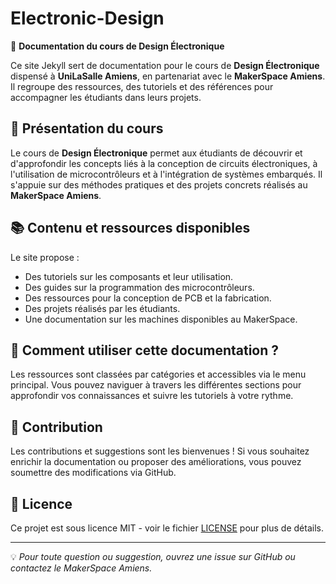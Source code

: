 # Electronic-Design

📘 **Documentation du cours de Design Électronique**

Ce site Jekyll sert de documentation pour le cours de **Design Électronique** dispensé à **UniLaSalle Amiens**, en partenariat avec le **MakerSpace Amiens**. Il regroupe des ressources, des tutoriels et des références pour accompagner les étudiants dans leurs projets.

## 📖 Présentation du cours
Le cours de **Design Électronique** permet aux étudiants de découvrir et d'approfondir les concepts liés à la conception de circuits électroniques, à l'utilisation de microcontrôleurs et à l'intégration de systèmes embarqués. Il s'appuie sur des méthodes pratiques et des projets concrets réalisés au **MakerSpace Amiens**.

## 📚 Contenu et ressources disponibles
Le site propose :
- Des tutoriels sur les composants et leur utilisation.
- Des guides sur la programmation des microcontrôleurs.
- Des ressources pour la conception de PCB et la fabrication.
- Des projets réalisés par les étudiants.
- Une documentation sur les machines disponibles au MakerSpace.

## 🚀 Comment utiliser cette documentation ?
Les ressources sont classées par catégories et accessibles via le menu principal. Vous pouvez naviguer à travers les différentes sections pour approfondir vos connaissances et suivre les tutoriels à votre rythme.

## 🤝 Contribution
Les contributions et suggestions sont les bienvenues ! Si vous souhaitez enrichir la documentation ou proposer des améliorations, vous pouvez soumettre des modifications via GitHub.

## 📜 Licence
Ce projet est sous licence MIT - voir le fichier [LICENSE](LICENSE) pour plus de détails.

---

💡 *Pour toute question ou suggestion, ouvrez une issue sur GitHub ou contactez le MakerSpace Amiens.*
